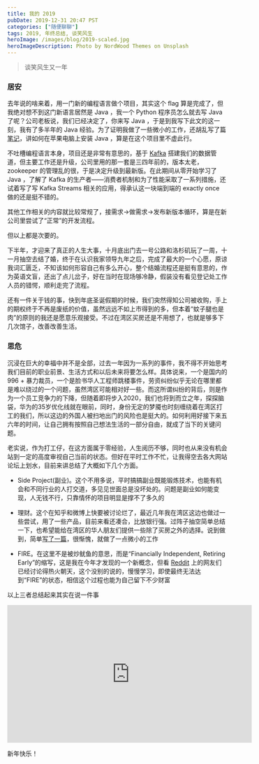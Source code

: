 ```yaml
---
title: 我的 2019
pubDate: 2019-12-31 20:47 PST
categories: ["随便聊聊"]
tags: 2019, 年终总结, 谈笑风生
heroImage: /images/blog/2019-scaled.jpg
heroImageDescription: Photo by NordWood Themes on Unsplash
---
```


> 谈笑风生又一年

### 居安

去年说的啥来着，用一门新的编程语言做个项目，其实这个 flag 算是完成了，但我绝对想不到这门新语言居然是 Java ，我一个 Python 程序员怎么就去写 Java 了呢？公司老板说，我们已经决定了，你来写 Java ，于是到我写下此文的这一刻，我有了多半年的 Java 经验。为了证明我做了一些微小的工作，还胡乱写了篇[笔记](https://old-panda.com/posts/java-installation-note/)，讲如何在苹果电脑上安装 Java ，算是在这个项目里不虚此行。

不吐槽编程语言本身，项目还是非常有意思的，基于 [Kafka](https://kafka.apache.org/) 搭建我们的数据管道，但主要工作还是升级，公司里用的那一套是三四年前的，版本太老，zookeeper 的管理乱的很，于是决定升级到最新版。在此期间从零开始学习了 Java ，了解了 Kafka 的生产者——消费者机制和为了性能采取了一系列措施，还试着写了写 Kafka Streams 相关的应用，得承认这一块端到端的 exactly once 做的还是挺不错的。

其他工作相关的内容就比较常规了，接需求->做需求->发布新版本循环，算是在新公司里尝试了“正常”的开发流程。

但以上都是次要的。

下半年，才迎来了真正的人生大事，十月底出门去一号公路和洛杉矶玩了一周，十一月抽空去结了婚，终于在认识我家领导九年之后，完成了最大的一个心愿，原谅我词汇匮乏，不知该如何形容自己有多么开心，整个结婚流程还是挺有意思的，作为英语文盲，还出了点儿岔子，好在当时在现场够冷静，假装没有看见登记处工作人员的错愕，顺利走完了流程。

还有一件关于钱的事，快到年底圣诞假期的时候，我们突然得知公司被收购，手上的期权终于不再是废纸的价值，虽然远远不如上市得到的多，但本着“蚊子腿也是肉”的原则的我还是愿意乐观接受。不过在湾区买房还是不用想了，也就是够多下几次馆子，改善改善生活。

### 思危

沉浸在巨大的幸福中并不是全部，过去一年因为一系列的事件，我不得不开始思考我们目前的职业前景、生活方式和以后未来将要怎么样。具体说来，一个是国内的 996 + 暴力裁员，一个是脸书华人工程师跳楼事件，劳资纠纷似乎无论在哪里都是难以绕过的一个问题，虽然湾区可能相对好一些。而这所谓纠纷的背后，则是作为一个员工竞争力的下降，但随着即将步入2020，我们也将到而立之年，探探脑袋，华为的35岁优化线就在眼前，同时，身份无定的梦魇也时刻缠绕着在湾区打工的我们，所以这边的外国人被扫地出门的风险也是挺大的。如何利用好接下来五六年的时间，让自己拥有按照自己想法生活的一部分自由，就成了当下的关键问题。

老实说，作为打工仔，在这方面属于零经验，人生阅历不够，同时也从来没有机会站到一定的高度审视自己当前的状态。但好在平时工作不忙，让我得空去各大网站论坛上划水，目前来讲总结了大概如下几个方面。

- Side Project(副业)。这个不用多说，平时搞搞副业既能锻炼技术，也能有机会和不同行业的人打交道，多见见世面总是没坏处的。问题是副业如何能变现，人无钱不行，只靠情怀的项目明显是撑不了多久的

- 理财。这个在知乎和微博上快要被讨论烂了，最近几年我在湾区这边也做过一些尝试，用了一些产品，目前来看还凑合，比放银行强。过阵子抽空简单总结一下，也希望能给在湾区的华人朋友们提供一些除了买房之外的选择。说到做到，简单[写了一篇](https://old-panda.com/2020/01/05/bay-area-financial-management-101/)，很惭愧，就做了一点微小的工作

- FIRE。在这里不是被炒鱿鱼的意思，而是“Financially Independent, Retiring Early”的缩写，这是我在今年才发现的一个新概念，但看 [Reddit](https://www.reddit.com/r/financialindependence/) 上的网友们已经讨论得热火朝天，这个没别的说的，慢慢学习，即使最终无法达到“FIRE”的状态，相信这个过程也能为自己留下不少财富

以上三者总结起来其实在说一件事

<iframe width="560" height="315" src="https://www.youtube.com/embed/UyRqAu9knyY?si=HymnM3gbFYANFENX" title="YouTube video player" frameborder="0" allow="accelerometer; autoplay; clipboard-write; encrypted-media; gyroscope; picture-in-picture; web-share" referrerpolicy="strict-origin-when-cross-origin" allowfullscreen></iframe>

新年快乐！
